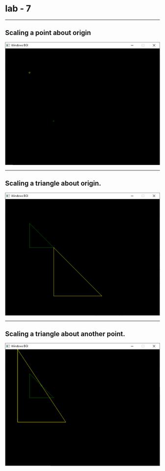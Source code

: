# lab - 7

<hr />

## Scaling a point about origin

![Scaling a point about origin](<./assets/image%20(1).png>)

<hr />

## Scaling a triangle about origin.

![Scaling a triangle about origin.](<./assets/image%20(2).png>)

<hr />

## Scaling a triangle about another point.

![Scaling a triangle about another point.](<./assets/image%20(3).png>)
